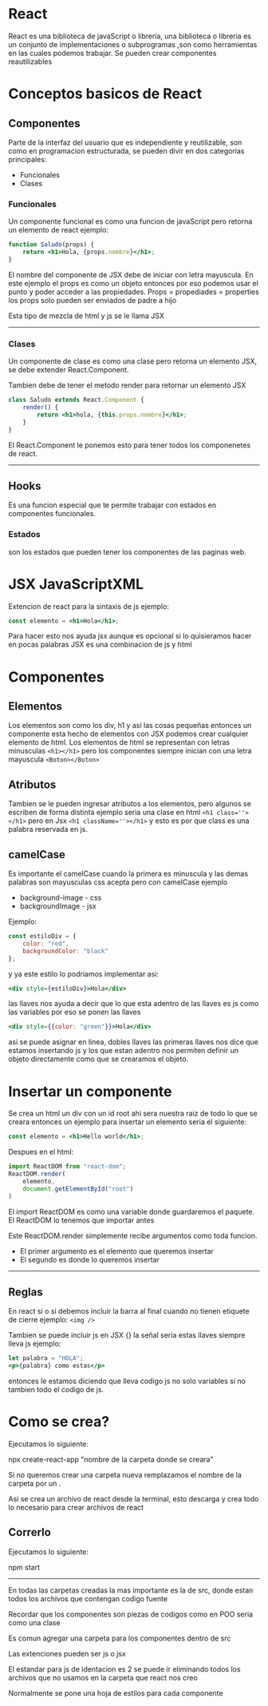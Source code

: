 # React

React es una biblioteca de javaScript o libreria, 
una biblioteca o libreria es un conjunto de implementaciones o subprogramas ,son como herramientas en las cuales podemos trabajar. 
Se pueden crear componentes reautilizables 



# Conceptos basicos de React

## Componentes
Parte de la interfaz del usuario que es independiente y reutilizable, son como en programacion estructurada, 
se pueden divir en dos categorias principales:
* Funcionales
* Clases
### Funcionales
Un componente funcional es como una funcion de javaScript pero retorna un elemento de react ejemplo:
```jsx
function Saludo(props) {        
    return <h1>Hola, {props.nombre}</h1>;                    
}
```
El nombre del componente de JSX debe de iniciar con letra mayuscula.
En este ejemplo el props es como un objeto entonces por eso podemos usar el punto y poder acceder a las propiedades.
Props = propediades = properties
los props solo pueden ser enviados de padre a hijo

Esta tipo de mezcla de html y js se le llama JSX

---

### Clases
Un componente de clase es como una clase pero retorna un elemento JSX,
se debe extender React.Component.

Tambien debe de tener el metodo render para retornar un elemento JSX

```jsx
class Saludo extends React.Component {  
    render() {       
        return <h1>hola, {this.props.nombre}</h1>;
    }
}
```
El React.Component le ponemos esto para tener todos los componenetes de react.

---

## Hooks
Es una funcion especial que te permite trabajar con estados en componentes funcionales.

### Estados
son los estados que pueden tener los componentes de las paginas web.

# JSX JavaScriptXML
Extencion de react para la sintaxis de js ejemplo: 
```jsx
const elemento = <h1>Hola</h1>;
```
Para hacer esto nos ayuda jsx aunque es opcional si lo quisieramos hacer
en pocas palabras JSX es una combinacion de js y html

# Componentes 
## Elementos 
Los elementos son como los div, h1 y asi las cosas pequeñas entonces un componente esta hecho de elementos
con JSX podemos crear cualquier elemento de html.
Los elementos de html se representan con letras minusculas `<h1></h1>` 
pero los componentes siempre inician con una letra mayuscula `<Boton></Boton>`

## Atributos
Tambien se le pueden ingresar atributos a los elementos, pero algunos se escriben de forma distinta
ejemplo seria una clase en html `<h1 class=''></h1>` pero en Jsx `<h1 className=''></h1>` y esto es por que class es una palabra reservada en js.

## camelCase
Es importante el camelCase      cuando la primera es minuscula y las demas palabras son mayusculas
css acepta pero con camelCase ejemplo
* background-image - css
* backgroundImage - jsx

Ejemplo:
```jsx
const estiloDiv = {
    color: "red",
    backgroundColor: "black"
};
```
y ya este estilo lo podriamos implementar asi:
```jsx
<div style={estiloDiv}>Hola</div>
```
las llaves nos ayuda a decir que lo que esta adentro de las llaves es js como las variables por eso se ponen las llaves

```jsx
<div style={{color: "green"}}>Hola</div>
```
asi se puede asignar en linea,
dobles llaves las primeras llaves nos dice que estamos insertando js y los que estan adentro nos permiten definir un objeto directamente como que se crearamos el objeto.

# Insertar un componente
Se crea un html un div con un id root 
ahi sera nuestra raiz de todo lo que se creara
entonces un ejemplo para insertar un elemento seria el siguiente:
```jsx
const elemento = <h1>Hello world</h1>;
```
Despues en el html:
```jsx
import ReactDOM from "react-dom";       
ReactDOM.render(        
    elemento,             
    document.getElementById("root")     
)
```
El import ReactDOM es como una variable donde guardaremos el paquete.
El ReactDOM lo tenemos que importar antes

Este ReactDOM.render simplemente recibe argumentos como toda funcion.

* El primer argumento es el elemento que queremos insertar
* El segundo es donde lo queremos insertar

---

## Reglas
En react si o si debemos incluir la barra al final cuando no tienen etiquete de cierre ejemplo: `<img />`

Tambien se puede incluir js en JSX 
{}  la señal seria estas llaves siempre lleva js
ejemplo:
```jsx
let palabra = "HOLA";
<p>{palabra} como estas</p>
```
entonces le estamos diciendo que lleva codigo js no solo variables si no tambien todo el codigo de js.

# Como se crea?
Ejecutamos lo siguiente:

npx create-react-app "nombre de la carpeta donde se creara" 

Si no queremos crear una carpeta nueva remplazamos el nombre de la carpeta por un . 

Asi se crea un archivo de react desde la terminal, esto descarga y crea todo lo necesario para crear archivos de react 
## Correrlo
Ejecutamos lo siguiente: 

npm start

---

En todas las carpetas creadas la mas importante es la de src, 
donde estan todos los archivos que contengan codigo fuente  

Recordar que los componentes son piezas de codigos como en POO seria como una clase

Es comun agregar una carpeta para los componentes dentro de src 

Las extenciones pueden ser js o jsx

El estandar para js de identacion es 2
se puede ir eliminando todos los archivos que no usamos en la carpeta que react nos creo

Normalmente se pone una hoja de estilos para cada componente